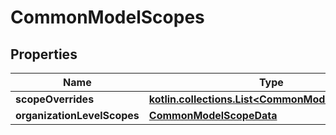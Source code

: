
# CommonModelScopes

## Properties
Name | Type | Description | Notes
------------ | ------------- | ------------- | -------------
**scopeOverrides** | [**kotlin.collections.List&lt;CommonModelScopeData&gt;**](CommonModelScopeData.md) |  | 
**organizationLevelScopes** | [**CommonModelScopeData**](CommonModelScopeData.md) |  |  [optional]



